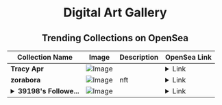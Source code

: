 <div align="center">

# Digital Art Gallery

## Trending Collections on OpenSea

| Collection Name                       | Image                                                                                     | Description                       | OpenSea Link                                                                                          |
|---------------------------------------|-------------------------------------------------------------------------------------------|-----------------------------------|--------------------------------------------------------------------------------------------------------|
| **Tracy Apr** | ![Image](https://i.seadn.io/s/raw/files/9ce1ff64cf3a4e4e20db2fd8e9439a83.jpg?w=500&auto=format?w=200&auto=format) |  | <details><summary>Link</summary>[Tracy Apr](https://opensea.io/collection/tracy-apr)</details> |
| **zorabora** | ![Image](https://i.seadn.io/s/raw/files/59d20eec717fadf91db05d76ce21bedc.jpg?w=500&auto=format?w=200&auto=format) | nft | <details><summary>Link</summary>[zorabora](https://opensea.io/collection/zorabora-4)</details> |
| **<details><summary>39198's Followe...</summary>39198's Follower</details>** | ![Image](https://i.seadn.io/s/raw/files/19f9f090920392cc3650cbdf4361755b.png?w=500&auto=format?w=200&auto=format) |  | <details><summary>Link</summary>[39198's Follower](https://opensea.io/collection/39198-s-follower)</details> |

</div>